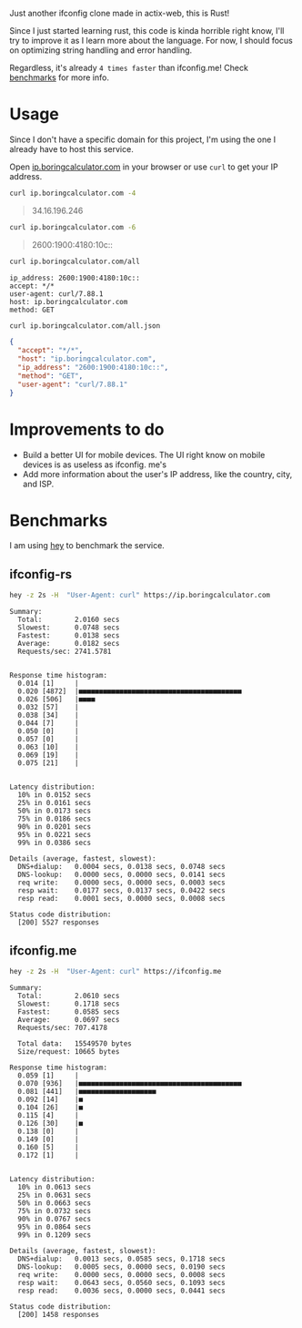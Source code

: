 Just another ifconfig clone made in actix-web, this is Rust!

Since I just started learning rust, this code is kinda horrible right know, I'll try to improve it as I learn more about the language. For now, I should focus on optimizing string handling and error handling.

Regardless, it's already `4 times faster` than ifconfig.me! Check [benchmarks](#benchmarks) for more info.

# Usage

Since I don't have a specific domain for this project, I'm using the one I already have to host this service.

Open [ip.boringcalculator.com](https://ip.boringcalculator.com) in your browser or use `curl` to get your IP address.

```bash
curl ip.boringcalculator.com -4
```

> 34.16.196.246

```bash
curl ip.boringcalculator.com -6
```

> 2600:1900:4180:10c::

```bash
curl ip.boringcalculator.com/all
```

```
ip_address: 2600:1900:4180:10c::
accept: */*
user-agent: curl/7.88.1
host: ip.boringcalculator.com
method: GET
```

```bash
curl ip.boringcalculator.com/all.json
```

```json
{
  "accept": "*/*",
  "host": "ip.boringcalculator.com",
  "ip_address": "2600:1900:4180:10c::",
  "method": "GET",
  "user-agent": "curl/7.88.1"
}
```

# Improvements to do

- Build a better UI for mobile devices. The UI right know on mobile devices is as useless as ifconfig.
  me's
- Add more information about the user's IP address, like the country, city, and ISP.

# Benchmarks

I am using [hey](https://github.com/rakyll/hey) to benchmark the service.

## ifconfig-rs

```bash
hey -z 2s -H  "User-Agent: curl" https://ip.boringcalculator.com
```

```
Summary:
  Total:        2.0160 secs
  Slowest:      0.0748 secs
  Fastest:      0.0138 secs
  Average:      0.0182 secs
  Requests/sec: 2741.5781


Response time histogram:
  0.014 [1]     |
  0.020 [4872]  |■■■■■■■■■■■■■■■■■■■■■■■■■■■■■■■■■■■■■■■■
  0.026 [506]   |■■■■
  0.032 [57]    |
  0.038 [34]    |
  0.044 [7]     |
  0.050 [0]     |
  0.057 [0]     |
  0.063 [10]    |
  0.069 [19]    |
  0.075 [21]    |


Latency distribution:
  10% in 0.0152 secs
  25% in 0.0161 secs
  50% in 0.0173 secs
  75% in 0.0186 secs
  90% in 0.0201 secs
  95% in 0.0221 secs
  99% in 0.0386 secs

Details (average, fastest, slowest):
  DNS+dialup:   0.0004 secs, 0.0138 secs, 0.0748 secs
  DNS-lookup:   0.0000 secs, 0.0000 secs, 0.0141 secs
  req write:    0.0000 secs, 0.0000 secs, 0.0003 secs
  resp wait:    0.0177 secs, 0.0137 secs, 0.0422 secs
  resp read:    0.0001 secs, 0.0000 secs, 0.0008 secs

Status code distribution:
  [200] 5527 responses

```

## ifconfig.me

```bash
hey -z 2s -H  "User-Agent: curl" https://ifconfig.me
```

```
Summary:
  Total:        2.0610 secs
  Slowest:      0.1718 secs
  Fastest:      0.0585 secs
  Average:      0.0697 secs
  Requests/sec: 707.4178

  Total data:   15549570 bytes
  Size/request: 10665 bytes

Response time histogram:
  0.059 [1]     |
  0.070 [936]   |■■■■■■■■■■■■■■■■■■■■■■■■■■■■■■■■■■■■■■■■
  0.081 [441]   |■■■■■■■■■■■■■■■■■■■
  0.092 [14]    |■
  0.104 [26]    |■
  0.115 [4]     |
  0.126 [30]    |■
  0.138 [0]     |
  0.149 [0]     |
  0.160 [5]     |
  0.172 [1]     |


Latency distribution:
  10% in 0.0613 secs
  25% in 0.0631 secs
  50% in 0.0663 secs
  75% in 0.0732 secs
  90% in 0.0767 secs
  95% in 0.0864 secs
  99% in 0.1209 secs

Details (average, fastest, slowest):
  DNS+dialup:   0.0013 secs, 0.0585 secs, 0.1718 secs
  DNS-lookup:   0.0005 secs, 0.0000 secs, 0.0190 secs
  req write:    0.0000 secs, 0.0000 secs, 0.0008 secs
  resp wait:    0.0643 secs, 0.0560 secs, 0.1093 secs
  resp read:    0.0036 secs, 0.0000 secs, 0.0441 secs

Status code distribution:
  [200] 1458 responses
```
